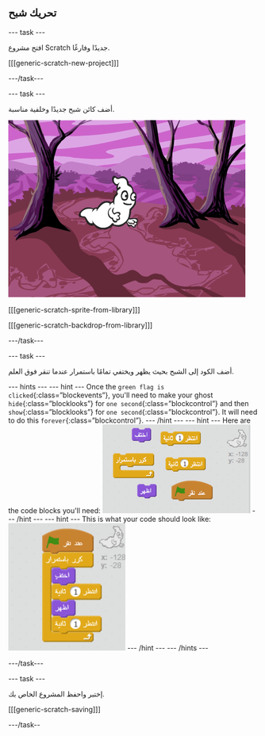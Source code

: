 ## تحريك شبح

\--- task \---

افتح مشروع Scratch جديدًا وفارغًا.

[[[generic-scratch-new-project]]]

\---/task\---

\--- task \---

أضف كائن شبح جديدًا وخلفية مناسبة.

![لقطة الشاشة](images/ghost-ghost.png)

[[[generic-scratch-sprite-from-library]]]

[[[generic-scratch-backdrop-from-library]]]

\---/task\---

\--- task \---

أضف الكود إلى الشبح بحيث يظهر ويختفي تمامًا باستمرار عندما تنقر فوق العلم.

\--- hints \--- \--- hint \--- Once the `green flag is clicked`{:class=”blockevents”}, you'll need to make your ghost `hide`{:class=”blocklooks”} for `one second`{:class=”blockcontrol”} and then `show`{:class=”blocklooks”} for `one second`{:class=”blockcontrol”}. It will need to do this `forever`{:class=”blockcontrol”}. \--- /hint \--- \--- hint \--- Here are the code blocks you'll need: ![screenshot](images/ghost-appear-blocks.png) \--- /hint \--- \--- hint \--- This is what your code should look like: ![screenshot](images/ghost-appear-code.png) \--- /hint \--- \--- /hints \---

\---/task\---

\--- task \---

إختبر واحفظ المشروع الخاص بك.

[[[generic-scratch-saving]]]

\---/task--